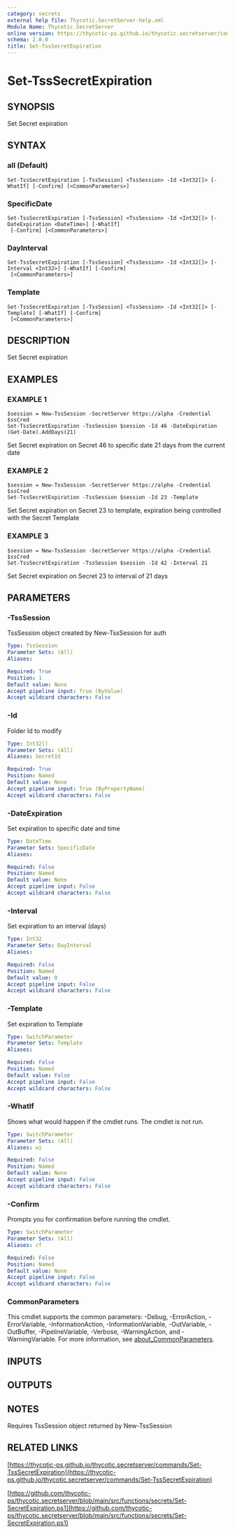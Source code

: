 ```yaml
---
category: secrets
external help file: Thycotic.SecretServer-help.xml
Module Name: Thycotic.SecretServer
online version: https://thycotic-ps.github.io/thycotic.secretserver/commands/Set-TssSecretExpiration
schema: 2.0.0
title: Set-TssSecretExpiration
---
```


# Set-TssSecretExpiration

## SYNOPSIS
Set Secret expiration

## SYNTAX

### all (Default)
```
Set-TssSecretExpiration [-TssSession] <TssSession> -Id <Int32[]> [-WhatIf] [-Confirm] [<CommonParameters>]
```

### SpecificDate
```
Set-TssSecretExpiration [-TssSession] <TssSession> -Id <Int32[]> [-DateExpiration <DateTime>] [-WhatIf]
 [-Confirm] [<CommonParameters>]
```

### DayInterval
```
Set-TssSecretExpiration [-TssSession] <TssSession> -Id <Int32[]> [-Interval <Int32>] [-WhatIf] [-Confirm]
 [<CommonParameters>]
```

### Template
```
Set-TssSecretExpiration [-TssSession] <TssSession> -Id <Int32[]> [-Template] [-WhatIf] [-Confirm]
 [<CommonParameters>]
```

## DESCRIPTION
Set Secret expiration

## EXAMPLES

### EXAMPLE 1
```
$session = New-TssSession -SecretServer https://alpha -Credential $ssCred
Set-TssSecretExpiration -TssSession $session -Id 46 -DateExpiration (Get-Date).AddDays(21)
```

Set Secret expiration on Secret 46 to specific date 21 days from the current date

### EXAMPLE 2
```
$session = New-TssSession -SecretServer https://alpha -Credential $ssCred
Set-TssSecretExpiration -TssSession $session -Id 23 -Template
```

Set Secret expiration on Secret 23 to template, expiration being controlled with the Secret Template

### EXAMPLE 3
```
$session = New-TssSession -SecretServer https://alpha -Credential $ssCred
Set-TssSecretExpiration -TssSession $session -Id 42 -Interval 21
```

Set Secret expiration on Secret 23 to interval of 21 days

## PARAMETERS

### -TssSession
TssSession object created by New-TssSession for auth

```yaml
Type: TssSession
Parameter Sets: (All)
Aliases:

Required: True
Position: 1
Default value: None
Accept pipeline input: True (ByValue)
Accept wildcard characters: False
```

### -Id
Folder Id to modify

```yaml
Type: Int32[]
Parameter Sets: (All)
Aliases: SecretId

Required: True
Position: Named
Default value: None
Accept pipeline input: True (ByPropertyName)
Accept wildcard characters: False
```

### -DateExpiration
Set expiration to specific date and time

```yaml
Type: DateTime
Parameter Sets: SpecificDate
Aliases:

Required: False
Position: Named
Default value: None
Accept pipeline input: False
Accept wildcard characters: False
```

### -Interval
Set expiration to an interval (days)

```yaml
Type: Int32
Parameter Sets: DayInterval
Aliases:

Required: False
Position: Named
Default value: 0
Accept pipeline input: False
Accept wildcard characters: False
```

### -Template
Set expiration to Template

```yaml
Type: SwitchParameter
Parameter Sets: Template
Aliases:

Required: False
Position: Named
Default value: False
Accept pipeline input: False
Accept wildcard characters: False
```

### -WhatIf
Shows what would happen if the cmdlet runs.
The cmdlet is not run.

```yaml
Type: SwitchParameter
Parameter Sets: (All)
Aliases: wi

Required: False
Position: Named
Default value: None
Accept pipeline input: False
Accept wildcard characters: False
```

### -Confirm
Prompts you for confirmation before running the cmdlet.

```yaml
Type: SwitchParameter
Parameter Sets: (All)
Aliases: cf

Required: False
Position: Named
Default value: None
Accept pipeline input: False
Accept wildcard characters: False
```

### CommonParameters
This cmdlet supports the common parameters: -Debug, -ErrorAction, -ErrorVariable, -InformationAction, -InformationVariable, -OutVariable, -OutBuffer, -PipelineVariable, -Verbose, -WarningAction, and -WarningVariable. For more information, see [about_CommonParameters](http://go.microsoft.com/fwlink/?LinkID=113216).

## INPUTS

## OUTPUTS

## NOTES
Requires TssSession object returned by New-TssSession

## RELATED LINKS

[https://thycotic-ps.github.io/thycotic.secretserver/commands/Set-TssSecretExpiration](https://thycotic-ps.github.io/thycotic.secretserver/commands/Set-TssSecretExpiration)

[https://github.com/thycotic-ps/thycotic.secretserver/blob/main/src/functions/secrets/Set-SecretExpiration.ps1](https://github.com/thycotic-ps/thycotic.secretserver/blob/main/src/functions/secrets/Set-SecretExpiration.ps1)

